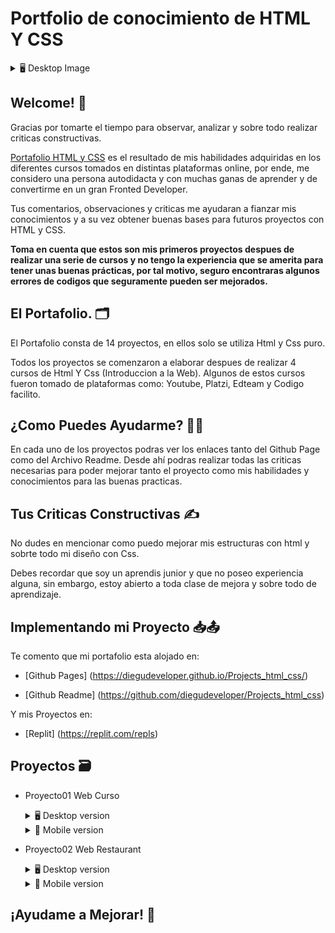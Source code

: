 # Portfolio de conocimiento de HTML Y CSS

<details>
    <summary>🖥 Desktop Image</summary>

![](https://github.com/diegudeveloper/Projects_html_css/blob/gh-pages/Assets/PC.png)

</details>

## Welcome! 👋

Gracias por tomarte el tiempo para observar, analizar y sobre todo realizar criticas constructivas.

[Portafolio HTML y CSS](https://diegudeveloper.github.io/Projects_html_css/) es el resultado de mis habilidades adquiridas en los diferentes cursos tomados en distintas plataformas online, por ende, me considero una persona autodidacta y con muchas ganas de aprender y de convertirme en un gran Fronted Developer. 

Tus comentarios, observaciones y criticas me ayudaran a fianzar mis conocimientos y a su vez obtener buenas bases para futuros proyectos con HTML y CSS.

**Toma en cuenta que estos son mis primeros proyectos despues de realizar una serie de cursos y no tengo la experiencia que se amerita para tener unas buenas prácticas, por tal motivo, seguro encontraras algunos errores de codigos que seguramente pueden ser mejorados.**

## El Portafolio. 🗂️

El Portafolio consta de 14 proyectos, en ellos solo se utiliza Html y Css puro.

Todos los proyectos se comenzaron a elaborar despues de realizar 4 cursos de Html Y Css (Introduccion a la Web). Algunos de estos cursos fueron tomado de plataformas como: Youtube, Platzi, Edteam y Codigo facilito. 

## ¿Como Puedes Ayudarme? 🙋‍♂️

En cada uno de los proyectos podras ver los enlaces tanto del Github Page como del Archivo Readme. Desde ahí podras realizar todas las criticas necesarias para poder mejorar tanto el proyecto como mis habilidades y conocimientos para las buenas practicas.

## Tus Criticas Constructivas ✍️

No dudes en mencionar como puedo mejorar mis estructuras con html y sobrte todo mi diseño con Css.

Debes recordar que soy un aprendis junior y que no poseo experiencia alguna, sin embargo, estoy abierto a toda clase de mejora y sobre todo de aprendizaje.



## Implementando mi Proyecto 📥📤

Te comento que mi portafolio esta alojado en:

- [Github Pages] (https://diegudeveloper.github.io/Projects_html_css/)

- [Github Readme] (https://github.com/diegudeveloper/Projects_html_css)

Y mis Proyectos en:

- [Replit] (https://replit.com/repls)

## Proyectos 🗃️

- Proyecto01 Web Curso
    <details>
        <summary>🖥 Desktop version</summary>

    ![](https://github.com/diegudeveloper/Projects_html_css/blob/gh-pages/Proyectos/Proyecto1desktop.png)

    </details>

    <details>
        <summary>📱 Mobile version</summary>
        
    ![](https://github.com/diegudeveloper/Projects_html_css/blob/gh-pages/Proyectos/Proyecto1movil.jpg)

    </details>

- Proyecto02 Web Restaurant

    <details>
        <summary>🖥 Desktop version</summary>

    ![](https://github.com/diegudeveloper/Projects_html_css/blob/gh-pages/Proyectos/Proyecto2desktop.png)

    </details>

    <details>
        <summary>📱 Mobile version</summary>
        
    ![](https://github.com/diegudeveloper/Projects_html_css/blob/gh-pages/Proyectos/Proyecto2movil.png)

    </details>


## ¡Ayudame a Mejorar! 🚀
